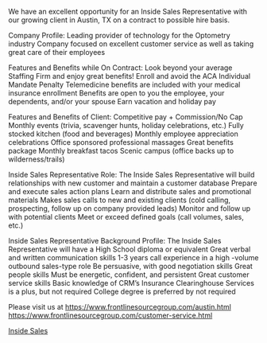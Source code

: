We have an excellent opportunity for an Inside Sales Representative with our growing client in Austin, TX on a contract to possible hire basis.

Company Profile:
Leading provider of technology for the Optometry industry
Company focused on excellent customer service as well as taking great care of their employees


Features and Benefits while On Contract:
Look beyond your average Staffing Firm and enjoy great benefits!
Enroll and avoid the ACA Individual Mandate Penalty
Telemedicine benefits are included with your medical insurance enrollment
Benefits are open to you the employee, your dependents, and/or your spouse
Earn vacation and holiday pay

Features and Benefits of Client:
Competitive pay + Commission/No Cap
Monthly events (trivia, scavenger hunts, holiday celebrations, etc.)
Fully stocked kitchen (food and beverages)
Monthly employee appreciation celebrations
Office sponsored professional massages
Great benefits package
Monthly breakfast tacos
Scenic campus (office backs up to wilderness/trails)

Inside Sales Representative Role:
The Inside Sales Representative will build relationships with new customer and maintain a customer database
Prepare and execute sales action plans
Learn and distribute sales and promotional materials
Makes sales calls to new and existing clients (cold calling, prospecting, follow up on company provided leads)
Monitor and follow up with potential clients
Meet or exceed defined goals (call volumes, sales, etc.)

Inside Sales Representative Background Profile:
The Inside Sales Representative will have a High School diploma or equivalent
Great verbal and written communication skills
1-3 years call experience in a high -volume outbound sales-type role
Be persuasive, with good negotiation skills
Great people skills
Must be energetic, confident, and persistent
Great customer service skills
Basic knowledge of CRM’s
Insurance Clearinghouse Services is a plus, but not required
College degree is preferred by not required

Please visit us at https://www.frontlinesourcegroup.com/austin.html
https://www.frontlinesourcegroup.com/customer-service.html

[Inside Sales](https://frontlinesource.jobs.net/en-US/job/inside-sales-representative/J3K7025VZWQZ5703THR)
